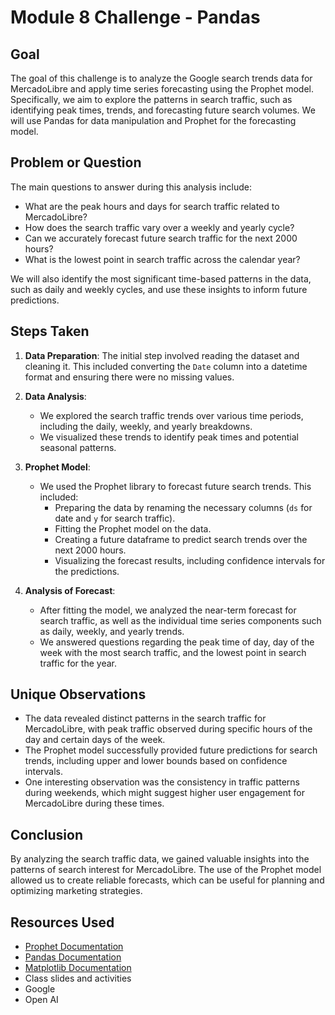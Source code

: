 # Module 8 Challenge - Pandas

## Goal

The goal of this challenge is to analyze the Google search trends data for MercadoLibre and apply time series forecasting using the Prophet model. Specifically, we aim to explore the patterns in search traffic, such as identifying peak times, trends, and forecasting future search volumes. We will use Pandas for data manipulation and Prophet for the forecasting model.

## Problem or Question

The main questions to answer during this analysis include:
- What are the peak hours and days for search traffic related to MercadoLibre?
- How does the search traffic vary over a weekly and yearly cycle?
- Can we accurately forecast future search traffic for the next 2000 hours?
- What is the lowest point in search traffic across the calendar year?

We will also identify the most significant time-based patterns in the data, such as daily and weekly cycles, and use these insights to inform future predictions.

## Steps Taken

1. **Data Preparation**: The initial step involved reading the dataset and cleaning it. This included converting the `Date` column into a datetime format and ensuring there were no missing values.

2. **Data Analysis**:
   - We explored the search traffic trends over various time periods, including the daily, weekly, and yearly breakdowns.
   - We visualized these trends to identify peak times and potential seasonal patterns.

3. **Prophet Model**:
   - We used the Prophet library to forecast future search trends. This included:
     - Preparing the data by renaming the necessary columns (`ds` for date and `y` for search traffic).
     - Fitting the Prophet model on the data.
     - Creating a future dataframe to predict search trends over the next 2000 hours.
     - Visualizing the forecast results, including confidence intervals for the predictions.

4. **Analysis of Forecast**:
   - After fitting the model, we analyzed the near-term forecast for search traffic, as well as the individual time series components such as daily, weekly, and yearly trends.
   - We answered questions regarding the peak time of day, day of the week with the most search traffic, and the lowest point in search traffic for the year.

## Unique Observations

- The data revealed distinct patterns in the search traffic for MercadoLibre, with peak traffic observed during specific hours of the day and certain days of the week.
- The Prophet model successfully provided future predictions for search trends, including upper and lower bounds based on confidence intervals.
- One interesting observation was the consistency in traffic patterns during weekends, which might suggest higher user engagement for MercadoLibre during these times.

## Conclusion

By analyzing the search traffic data, we gained valuable insights into the patterns of search interest for MercadoLibre. The use of the Prophet model allowed us to create reliable forecasts, which can be useful for planning and optimizing marketing strategies.

## Resources Used

- [Prophet Documentation](https://facebook.github.io/prophet/docs/)
- [Pandas Documentation](https://pandas.pydata.org/pandas-docs/stable/)
- [Matplotlib Documentation](https://matplotlib.org/stable/users/index.html)
- Class slides and activities
- Google
- Open AI

